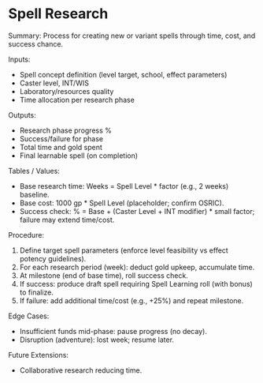 # Spell Research

Summary: Process for creating new or variant spells through time, cost, and success chance.

Inputs:
- Spell concept definition (level target, school, effect parameters)
- Caster level, INT/WIS
- Laboratory/resources quality
- Time allocation per research phase

Outputs:
- Research phase progress %
- Success/failure for phase
- Total time and gold spent
- Final learnable spell (on completion)

Tables / Values:
- Base research time: Weeks = Spell Level * factor (e.g., 2 weeks) baseline.
- Base cost: 1000 gp * Spell Level (placeholder; confirm OSRIC).
- Success check: % = Base + (Caster Level + INT modifier) * small factor; failure may extend time/cost.

Procedure:
1. Define target spell parameters (enforce level feasibility vs effect potency guidelines).
2. For each research period (week): deduct gold upkeep, accumulate time.
3. At milestone (end of base time), roll success check.
4. If success: produce draft spell requiring Spell Learning roll (with bonus) to finalize.
5. If failure: add additional time/cost (e.g., +25%) and repeat milestone.

Edge Cases:
- Insufficient funds mid-phase: pause progress (no decay).
- Disruption (adventure): lost week; resume later.

Future Extensions:
- Collaborative research reducing time.
